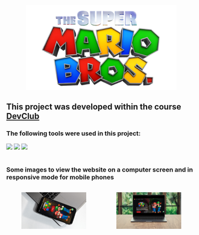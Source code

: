 <div align="center">

<img src="https://github.com/guilhermecampos-dev/supermario/blob/master/img/logo.png?raw=true" alt="logo" width="400px">

</div>

<h2>This project was developed within the course <a href="https://rodolfomori.com.br/devclub-n1/">DevClub</a></h2>
<h3>The following tools were used in this project:</h3>
<img src="https://github.com/guilhermecampos-dev/guilhermecampos-dev/assets/157999298/670b5239-cc75-4804-afc9-94f2db9b0e65" width="50px">
<img src="https://github.com/guilhermecampos-dev/guilhermecampos-dev/assets/157999298/f7c0dca5-083c-45bc-9a65-3d79ef54d155" width="50px">
<img src="https://github.com/guilhermecampos-dev/guilhermecampos-dev/assets/157999298/ca53bdec-fc83-499d-b08c-c980b03a7a48" width="50px">
<br>
<br>
<h3>Some images to view the website on a computer screen and in responsive mode for mobile phones</h3>
 <div style="display: flex; justify-content:space-between;">
            <figure style="text-align:center; flex:1;">
                <img src="https://github.com/guilhermecampos-dev/supermario/blob/master/img/neilarmstrong%20(1).png?raw=true" width="400px"/>
            </figure>
                <figure style="text-align:center; flex:1;">
                <img src="https://github.com/guilhermecampos-dev/supermario/blob/master/img/neilarmstrong.png?raw=true" width="400px"/>
                </figure>
 </div>
